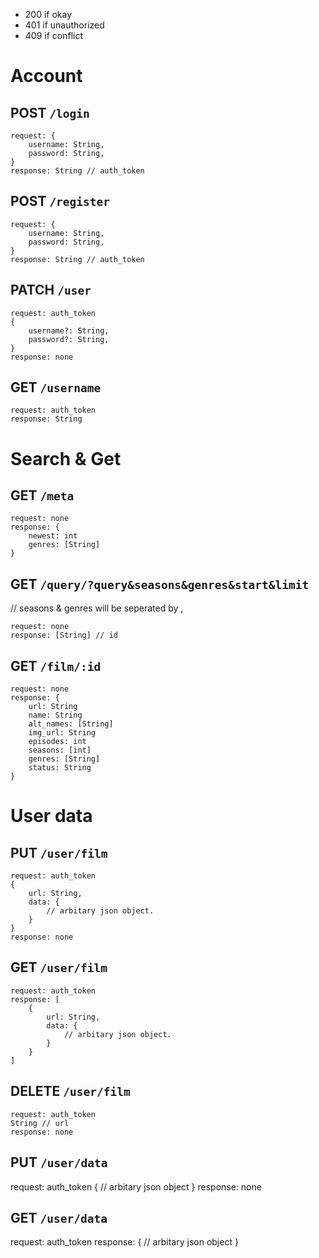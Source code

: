 - 200 if okay
- 401 if unauthorized
- 409 if conflict

# Account

## POST `/login`
```
request: {
    username: String,
    password: String,
}
response: String // auth_token
```

## POST `/register`
```
request: {
    username: String,
    password: String,
}
response: String // auth_token
```

## PATCH `/user`
```
request: auth_token
{
    username?: String,
    password?: String,
}
response: none
```

## GET `/username`
```
request: auth_token
response: String
```

# Search & Get

## GET `/meta`
```
request: none
response: {
    newest: int
    genres: [String]
}
```

## GET `/query/?query&seasons&genres&start&limit`
// seasons & genres will be seperated by ,
```
request: none
response: [String] // id
```

## GET `/film/:id`
```
request: none
response: {
    url: String
    name: String
    alt_names: [String]
    img_url: String
    episodes: int
    seasons: [int]
    genres: [String]
    status: String
}
```

# User data

## PUT `/user/film`
```
request: auth_token
{
    url: String,
    data: {
        // arbitary json object.
    }
}
response: none
```

## GET `/user/film`
```
request: auth_token
response: [
    {
        url: String,
        data: {
            // arbitary json object.
        }
    }
]
```

## DELETE `/user/film`
```
request: auth_token
String // url
response: none
```

## PUT `/user/data`
request: auth_token
{
    // arbitary json object
}
response: none

## GET `/user/data`
request: auth_token
response: {
    // arbitary json object
}
